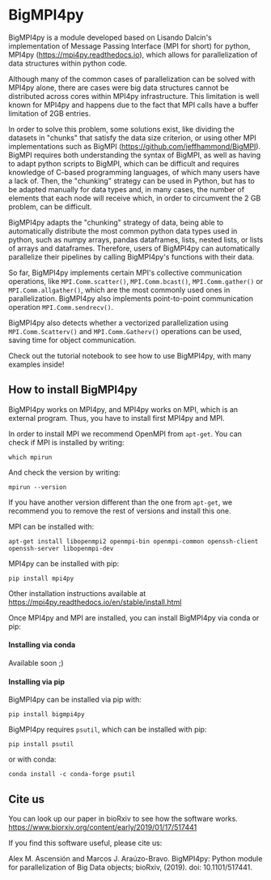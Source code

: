 # BigMPI4py

BigMPI4py is a module developed based on Lisando Dalcin's implementation of Message Passing 
Interface (MPI for short) for python, MPI4py (https://mpi4py.readthedocs.io), which allows for
parallelization of data structures within python code. 

Although many of the common cases of parallelization can be solved with MPI4py alone, there
are cases were big data structures cannot be distributed across cores within MPI4py 
infrastructure. This limitation is well known for MPI4py and happens due to the fact that MPI 
calls have a buffer limitation of 2GB entries. 

In order to solve this problem, some solutions exist, like dividing the datasets in "chunks" that
satisfy the data size criterion, or using other MPI implementations such as BigMPI 
(https://github.com/jeffhammond/BigMPI). BigMPI requires both understanding
the syntax of BigMPI, as well as having to adapt python scripts to BigMPI, which can be 
difficult and requires knowledge of C-based programming languages, of which many users have a 
lack of. Then, the "chunking" strategy can be used in Python, but has to be adapted manually for 
data types and, in many cases, the number of elements that each node will receive which, in order
to circumvent the 2 GB problem, can be difficult.

BigMPI4py adapts the "chunking" strategy of data, being able to automatically distribute 
the most common python
data types used in python, such as numpy arrays, pandas dataframes, lists, nested lists, 
or lists of 
arrays and dataframes. Therefore, users of BigMPI4py can automatically parallelize their 
pipelines by calling BigMPI4py's functions with their data.

So far, BigMPI4py implements certain MPI's collective communication operations, like
`MPI.Comm.scatter()`, `MPI.Comm.bcast()`, `MPI.Comm.gather()` or `MPI.Comm.allgather()`, which 
are the most commonly used ones in parallelization.  BigMPI4py also implements point-to-point 
communication operation `MPI.Comm.sendrecv()`.

BigMPI4py also detects whether a vectorized parallelization using `MPI.Comm.Scatterv()` and 
`MPI.Comm.Gatherv()` operations can be used, saving time for object communication. 

Check out the tutorial notebook to see how to use BigMPI4py, with many examples inside!

## How to install BigMPI4py

BigMPI4py works on MPI4py, and MPI4py works on MPI, which is an external program. Thus, you have to install first MPI4py and MPI.

In order to install MPI we recommend OpenMPI from `apt-get`. 
You can check if MPI is installed by writing:

`which mpirun`

And check the version by writing:

`mpirun --version`

If you have another version different than the one from `apt-get`, we recommend you to remove the rest of versions and install this one. 

MPI can be installed with:

`apt-get install libopenmpi2 openmpi-bin openmpi-common openssh-client openssh-server libopenmpi-dev`

MPI4py can be installed with pip:

`pip install mpi4py`

Other installation instructions available at https://mpi4py.readthedocs.io/en/stable/install.html


Once MPI4py and MPI are installed, you can install BigMPI4py via conda or pip:

#### Installing via conda

Available soon ;)

#### Installing via pip

BigMPI4py can be installed via pip with:

`pip install bigmpi4py`

BigMPI4py requires `psutil`, which can be installed with pip:

`pip install psutil`

or with conda:

`conda install -c conda-forge psutil`

## Cite us

You can look up our paper in bioRxiv to see how the software works.
https://www.biorxiv.org/content/early/2019/01/17/517441

If you find this software useful, please cite us:

Alex M. Ascensión and Marcos J. Araúzo-Bravo. BigMPI4py: Python module for parallelization of Big Data objects; bioRxiv, (2019). doi: 10.1101/517441. 


